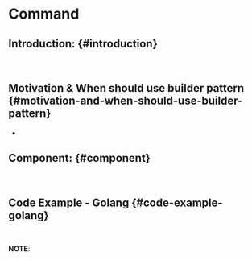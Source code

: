 # Command

## Introduction: {#introduction}

​

## Motivation & When should use builder pattern {#motivation-and-when-should-use-builder-pattern}

* ​

## Component: {#component}

​

## Code Example - Golang {#code-example-golang}

```text
​​
```

**NOTE**:

​

​

​


